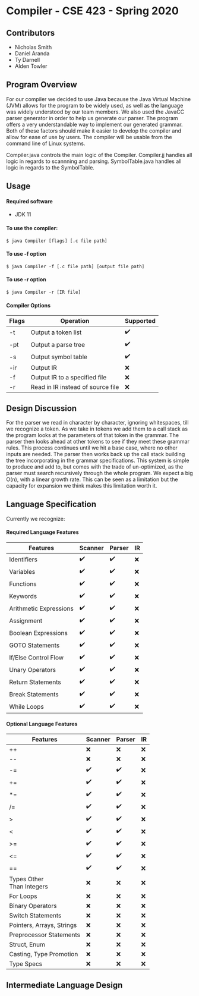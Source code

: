 # Compiler - CSE 423 - Spring 2020
## Contributors
- Nicholas Smith
- Daniel Aranda
- Ty Darnell
- Alden Towler

## Program Overview

For our compiler we decided to use Java because the Java Virtual Machine (JVM) allows for the program to be widely used, as well as the language was widely understood by our team members. We also used the JavaCC parser generator in order to help us generate our parser. The program offers a very understandable way to implement our generated grammar. Both of these factors should make it easier to develop the compiler and allow for ease of use by users. The compiler will be usable from the command line of Linux systems.

Compiler.java controls the main logic of the Compiler. Compiler.jj handles all logic in regards to scannning and parsing. SymbolTable.java handles all logic in regards to the SymbolTable.

## Usage

#### Required software
- JDK 11

#### To use the compiler:

    $ java Compiler [flags] [.c file path]

#### To use -f option

    $ java Compiler -f [.c file path] [output file path]

#### To use -r option

    $ java Compiler -r [IR file]

#### Compiler Options

| Flags | Operation | Supported |
|-------|-----------|-----------|
| -t    | Output a token list |:heavy_check_mark:|
| -pt   | Output a parse tree |:heavy_check_mark:|
| -s    | Output symbol table |:heavy_check_mark:|
| -ir   | Output IR|:x:|
| -f    | Output IR to a specified file|:x:|
| -r    | Read in IR instead of source file|:x:|


## Design Discussion

For the parser we read in character by character, ignoring whitespaces, till we recognize a token. As we take in tokens we add them to a call stack as the program looks at the parameters of that token in the grammar. The parser then looks ahead at other tokens to see if they meet these grammar rules. This process continues until we hit a base case, where no other inputs are needed. The parser then works back up the call stack building the tree incorporating in the grammar specifications. This system is simple to produce and add to, but comes with the trade of un-optimized, as the parser must search recursively through the whole program. We expect a big O(n), with a linear growth rate. This can be seen as a limitation but the capacity for expansion we think makes this limitation worth it.

## Language Specification
Currently we recognize:

#### Required Language Features

|Features|Scanner|Parser|IR|
|--------|-------|------|--|
|Identifiers|:heavy_check_mark:|:heavy_check_mark:|:x:|
|Variables|:heavy_check_mark:|:heavy_check_mark:|:x:|
|Functions|:heavy_check_mark:|:heavy_check_mark:|:x:|
|Keywords|:heavy_check_mark:|:heavy_check_mark:|:x:|
|Arithmetic Expressions|:heavy_check_mark:|:heavy_check_mark:|:x:|
|Assignment|:heavy_check_mark:|:heavy_check_mark:|:x:|
|Boolean Expressions|:heavy_check_mark:|:heavy_check_mark:|:x:|
|GOTO Statements|:heavy_check_mark:|:heavy_check_mark:|:x:|
|If/Else Control Flow|:heavy_check_mark:|:heavy_check_mark:|:x:|
|Unary Operators|:heavy_check_mark:|:heavy_check_mark:|:x:|
|Return Statements|:heavy_check_mark:|:heavy_check_mark:|:x:|
|Break Statements|:heavy_check_mark:|:heavy_check_mark:|:x:|
|While Loops|:heavy_check_mark:|:heavy_check_mark:|:x:|

#### Optional Language Features

|Features|Scanner|Parser|IR|
|--------|-------|------|--|
|++|:x:|:x:|:x:|
|--|:x:|:x:|:x:|
|-=|:heavy_check_mark:|:heavy_check_mark:|:x:|
|+=|:heavy_check_mark:|:heavy_check_mark:|:x:|
|*=|:heavy_check_mark:|:heavy_check_mark:|:x:|
|/=|:heavy_check_mark:|:heavy_check_mark:|:x:|
|>|:heavy_check_mark:|:heavy_check_mark:|:x:|
|<|:heavy_check_mark:|:heavy_check_mark:|:x:|
|>=|:heavy_check_mark:|:heavy_check_mark:|:x:|
|<=|:heavy_check_mark:|:heavy_check_mark:|:x:|
|==|:heavy_check_mark:|:heavy_check_mark:|:x:|
|Types Other</br>Than Integers|:x:|:x:|:x:|
|For Loops|:x:|:x:|:x:|
|Binary Operators|:x:|:x:|:x:|
|Switch Statements|:x:|:x:|:x:|
|Pointers, Arrays, Strings|:x:|:x:|:x:|
|Preprocessor Statements|:x:|:x:|:x:|
|Struct, Enum|:x:|:x:|:x:|
|Casting, Type Promotion|:x:|:x:|:x:|
|Type Specs|:x:|:x:|:x:|

## Intermediate Language Design
